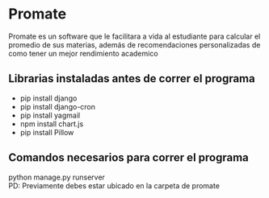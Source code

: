 # Promate
Promate es un software que le facilitara a vida al estudiante para calcular el promedio de sus materias, además de recomendaciones personalizadas de como tener un mejor rendimiento academico

## Librarias instaladas antes de correr el programa
* pip install django<br>
* pip install django-cron <br>
* pip install yagmail  <br>
* npm install chart.js <br>
* pip install Pillow <br>
## Comandos necesarios para correr el programa
python manage.py runserver<br>
PD: Previamente debes estar ubicado en la carpeta de promate 
  



